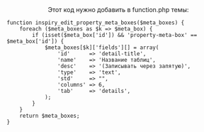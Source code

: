 <center>Этот код нужно добавить в function.php темы:</center>
<code>
function inspiry_edit_property_meta_boxes($meta_boxes) {
	foreach ($meta_boxes as $k => $meta_box) {
		if (isset($meta_box['id']) && 'property-meta-box' == $meta_box['id']) {
			$meta_boxes[$k]['fields'][] = array(
				'id'      => 'detail-title',
				'name' 	  => 'Название таблиц',
				'desc' 	  => '(Записывать через запятую)',
				'type' 	  => 'text',
				'std'     => "",
				'columns' => 6,
				'tab'     => 'details',
			);
		}
	}
	return $meta_boxes;
}
</code>